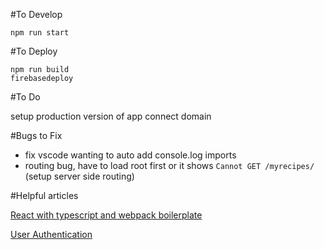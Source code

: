 #To Develop

`npm run start`


#To Deploy

`npm run build`<br>
`firebasedeploy`<br>


#To Do

setup production version of app
connect domain


#Bugs to Fix
- fix vscode wanting to auto add console.log imports
- routing bug, have to load root first or it shows `Cannot GET /myrecipes/` (setup server side routing)


#Helpful articles

[React with typescript and webpack boilerplate](https://hackernoon.com/react-with-typescript-and-webpack-654f93f34db6)

[User Authentication](https://css-tricks.com/firebase-react-part-2-user-authentication/)